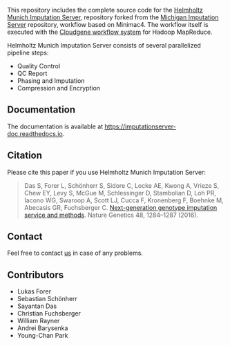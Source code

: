 This repository includes the complete source code for the [Helmholtz Munich Imputation Server](https://imputationserver.sph.umich.edu), repository forked from the [Michigan Imputation Server](https://github.com/genepi/imputationserver) repository, workflow based on Minimac4.
The workflow itself is executed with the [Cloudgene workflow system](https://github.com/hmgu-itg/cloudgene) for Hadoop MapReduce.

Helmholtz Munich Imputation Server consists of several parallelized pipeline steps:

- Quality Control
- QC Report
- Phasing and Imputation
- Compression and Encryption

## Documentation
The documentation is available at https://imputationserver-doc.readthedocs.io.

## Citation
Please cite this paper if you use Helmholtz Munich Imputation Server:

> Das S, Forer L, Schönherr S, Sidore C, Locke AE, Kwong A, Vrieze S, Chew EY, Levy S, McGue M, Schlessinger D, Stambolian D, Loh PR, Iacono WG, Swaroop A, Scott LJ, Cucca F, Kronenberg F, Boehnke M, Abecasis GR, Fuchsberger C. [Next-generation genotype imputation service and methods](https://www.ncbi.nlm.nih.gov/pubmed/27571263). Nature Genetics 48, 1284–1287 (2016).

## Contact

Feel free to contact [us](https://imputationserver-doc.readthedocs.io/en/latest/contact/) in case of any problems.

## Contributors

- Lukas Forer
- Sebastian Schönherr
- Sayantan Das
- Christian Fuchsberger
- William Rayner
- Andrei Barysenka
- Young-Chan Park
